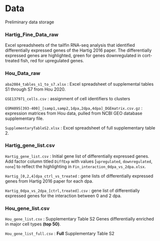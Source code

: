 # Data

Preliminary data storage

### Hartig_Fine_Data_raw

Excel spreadsheets of the tailfin RNA-seq analysis that identified differentially expressed genes  of the Hartig 2016 paper. The differentially expressed genes are highlighted, green for genes downregulated in cort-treated fish, red for upregulated genes.

### Hou_Data_raw

`aba2084_tables_s1_to_s7.xlsx` : Excel spreadsheet of supplemental tables S1 through S7 from Hou 2020. 

`GSE137971_cells.csv` : assignment of cell identifiers to clusters

`GSM4095[393-400]_[samp1,samp2,1dpa,2dpa,4dpa]_DGEmatrix.csv.gz` : expression matrices from Hou data, pulled from NCBI GEO database supplementary file. 

`SupplementaryTableS2.xlsx` : Excel spreadsheet of full supplementary table 2.

### Hartig_gene_list.csv

`Hartig_gene_list.csv` : Initial gene list of differentially expressed genes. Add factor column titled `DiffExp` with values [`upregulated`, `downregulated`, `none`] to reflect the highlighting in `Fin_interaction_0dpa_vs_2dpa.xlsx`.

`Hartig_[0,2,4]dpa_ctrl_vs_treated` : gene lists of differentially expressed genes from Hartig 2016 paper for each dpa. 

`Hartig_0dpa_vs_2dpa_[ctrl,treated].csv` : gene list of differentially expressed genes for the interaction between 0 and 2 dpa. 

### Hou_gene_list.csv

`Hou_gene_list.csv` : Supplementary Table S2 Genes differentially enriched in major cell types **(top 50)**. 

`Hou_gene_list_full.csv` : **Full** Supplementary Table S2

